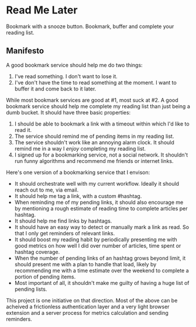 # Read Me Later
Bookmark with a snooze button. Bookmark, buffer and complete your reading list. 


## Manifesto
A good bookmark service should help me do two things: 
1.  I've read something. I don't want to lose it.  
2.  I've don't have the time to read something at the moment. I want to buffer it and come back to it later.

While most bookmark services are good at #1, most suck at #2. A good bookmark service should help me complete my reading list than just being a dumb bucket. It should have three basic properties:

1. I should be able to bookmark a link with a timeout within which I'd like to read it.
2. The service should remind me of pending items in my reading list.
3. The service shouldn't work like an annoying alarm clock. It should remind me in a way I *enjoy* completing my reading list.
4. I signed up for a bookmarking service, not a social network. It shouldn't run funny algorithms and recommend me friends or internet links.

Here's one version of a bookmarking service that I envison:

+ It should orchestrate well with my current workflow. Ideally it should reach out to me, via email.  
+ It should help me tag a link, with a custom #hashtag.  
+ When reminding me of my pending links, it should also encourage me by mentioning a rough estimate of reading time to complete articles per hashtag.  
+ It should help me find links by hashtags.  
+ It should have an easy way to detect or manually mark a link as read. So that I only get reminders of relevant links.   
+ It should boost my reading habit by periodically presenting me with good metrics on how well I did over number of articles, time spent or hashtag coverage.   
+ When the number of pending links of an hashtag grows beyond limit, it should present me with a plan to handle that load, likely by recommending me with a time estimate over the weekend to complete a portion of pending items.  
+ Most important of all, it shouldn't make me guilty of having a huge list of pending lists.  


This project is one initiative on that direction. Most of the above can be acheived a frictionless authentication layer and a very light browser extension and a server process for metrics calculation and sending reminders. 





